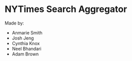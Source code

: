 # NYTimes Search Aggregator

Made by:
* Anmarie Smith
* Josh Jeng
* Cynthia Knox
* Neel Bhandari
* Adam Brown
